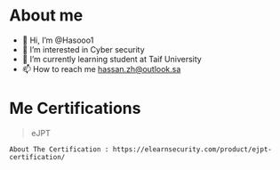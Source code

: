 # About me

- 👋 Hi, I’m @Hasooo1
- 👀 I’m interested in Cyber security
- 🌱 I’m currently learning student at Taif University
- 📫 How to reach me hassan.zh@outlook.sa

# Me Certifications

> eJPT
```
About The Certification : https://elearnsecurity.com/product/ejpt-certification/ 
```

